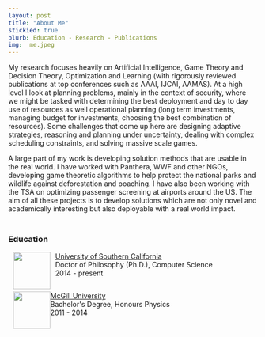 ```yaml
---
layout: post
title: "About Me"
stickied: true
blurb: Education - Research - Publications
img:  me.jpeg
---
```


My research focuses heavily on Artificial Intelligence, Game Theory and Decision Theory, Optimization and Learning (with rigorously reviewed publications at top conferences such as AAAI, IJCAI, AAMAS). At a high level I look at planning problems, mainly in the context of security, where we might be tasked with determining the best deployment and day to day use of resources as well operational planning (long term investments, managing budget for investments, choosing the best combination of resources). Some challenges that come up here are designing adaptive strategies, reasoning and planning under uncertainty, dealing with complex scheduling constraints, and solving massive scale games.

A large part of my work is developing solution methods that are usable in the real world. I have worked with Panthera, WWF and other NGOs, developing game theoretic algorithms to help protect the national parks and wildlife against deforestation and poaching. I have also been working with the TSA on optimizing passenger screening at airports around the US. The aim of all these projects is to develop solutions which are not only novel and academically interesting but also deployable with a real world impact.


<h3><br>Education<br></h3>

<div style="font-size:14px;margin-left:10px;height:80px;">
<img style=" float:left;width: 75px; hspace:100px; padding-right:10px;" src="{{site.baseurl}}/assets/img/usc.png"> 
<div style="padding-left:10px;">
<a href="http://www.usc.edu">University of Southern California</a><br>
Doctor of Philosophy (Ph.D.), Computer Science <br>
2014 - present
</div>
</div>        
<div style="font-size:14px;margin-left:10px;height:80px">
<img style="float:left;width: 75px; hspace:100px" src="{{site.baseurl}}/assets/img/mcgill.png"> 
<a href="http://www.mcgill.ca">McGill University</a> <br>
Bachelor's Degree, Honours Physics <br>
2011 - 2014
</div>